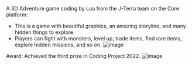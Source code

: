 A 3D Adventure game coding by Lua from the J-Terra team on the Core platform:
- This is a game with beautiful graphics, an amazing storyline, and many hidden things to explore.
- Players can fight with monsters, level up, trade items, find rare items, explore hidden missions, and so on.
![image](https://github.com/hieuhv0601/CodingProject2022/assets/115872790/7064bbe6-18d7-4dd0-8267-29f3bb4854ca)

Award: Achieved the third prize in Coding Project 2022.
![image](https://github.com/hieuhv0601/CodingProject2022/assets/115872790/c16967a9-511d-46f0-96cb-d80f19b01add)
